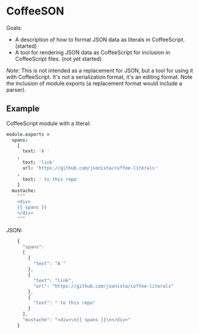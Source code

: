 # CoffeeSON

Goals:

*   A description of how to format JSON data as literals in CoffeeScript.
    (started)
*   A tool for rendering JSON data as CoffeeScript for inclusion in
    CoffeeScript files. (not yet started)

*Note*: This is not intended as a replacement for JSON, but a tool for using it
with CoffeeScript. It's not a serialization format, it's an editing 
format. Note the inclusion of module.exports (a replacement format would
include a parser).

## Example

CoffeeScript module with a literal:

``` coffeescript
module.exports =
  spans:
    [
      text: 'A '
    ,
      text: 'link'
      url: 'https://github.com/jsonista/coffee-literals'
    ,
      text: ' to this repo'
    ]
  mustache:
    """
    <div>
    {{ spans }}
    </div>
    """
```

JSON:

``` js
    {
      "spans":
      [
        {
          "text": "A "
        },
        {
          "text": "link",
          "url": "https://github.com/jsonista/coffee-literals"
        },
        {
          "text": " to this repo"
        }
      ],
      "mustache": "<div>\n{{ spans }}\n</div>"
    }
```
